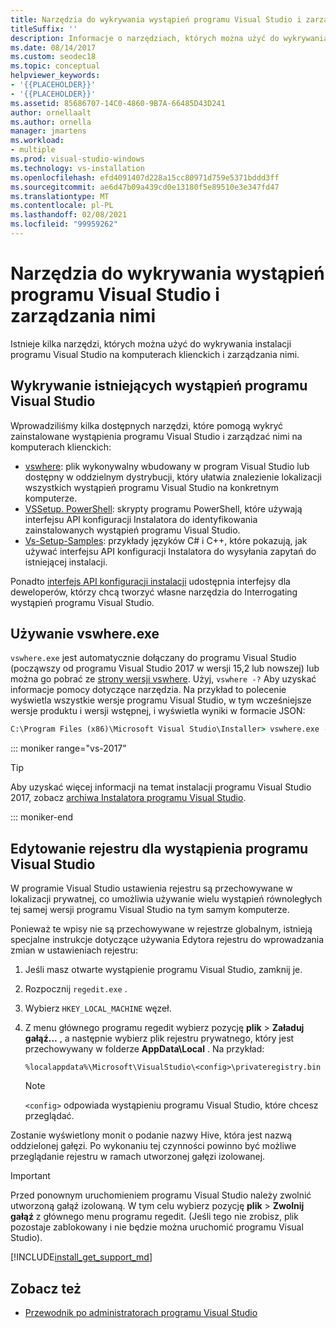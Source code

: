 ```yaml
---
title: Narzędzia do wykrywania wystąpień programu Visual Studio i zarządzania nimi
titleSuffix: ''
description: Informacje o narzędziach, których można użyć do wykrywania instalacji programu Visual Studio i zarządzania nimi na komputerach klienckich.
ms.date: 08/14/2017
ms.custom: seodec18
ms.topic: conceptual
helpviewer_keywords:
- '{{PLACEHOLDER}}'
- '{{PLACEHOLDER}}'
ms.assetid: 85686707-14C0-4860-9B7A-66485D43D241
author: ornellaalt
ms.author: ornella
manager: jmartens
ms.workload:
- multiple
ms.prod: visual-studio-windows
ms.technology: vs-installation
ms.openlocfilehash: efd4091407d228a15cc80971d759e5371bddd3ff
ms.sourcegitcommit: ae6d47b09a439cd0e13180f5e89510e3e347fd47
ms.translationtype: MT
ms.contentlocale: pl-PL
ms.lasthandoff: 02/08/2021
ms.locfileid: "99959262"
---
```

# <a name="tools-for-detecting-and-managing-visual-studio-instances"></a>Narzędzia do wykrywania wystąpień programu Visual Studio i zarządzania nimi

Istnieje kilka narzędzi, których można użyć do wykrywania instalacji programu Visual Studio na komputerach klienckich i zarządzania nimi.

## <a name="detecting-existing-visual-studio-instances"></a>Wykrywanie istniejących wystąpień programu Visual Studio

Wprowadziliśmy kilka dostępnych narzędzi, które pomogą wykryć zainstalowane wystąpienia programu Visual Studio i zarządzać nimi na komputerach klienckich:

* [vswhere](https://github.com/microsoft/vswhere): plik wykonywalny wbudowany w program Visual Studio lub dostępny w oddzielnym dystrybucji, który ułatwia znalezienie lokalizacji wszystkich wystąpień programu Visual Studio na konkretnym komputerze.
* [VSSetup. PowerShell](https://github.com/microsoft/vssetup.powershell): skrypty programu PowerShell, które używają interfejsu API konfiguracji Instalatora do identyfikowania zainstalowanych wystąpień programu Visual Studio.
* [Vs-Setup-Samples](https://github.com/microsoft/vs-setup-samples): przykłady języków C# i C++, które pokazują, jak używać interfejsu API konfiguracji Instalatora do wysyłania zapytań do istniejącej instalacji.

Ponadto [interfejs API konfiguracji instalacji](<xref:Microsoft.VisualStudio.Setup.Configuration>) udostępnia interfejsy dla deweloperów, którzy chcą tworzyć własne narzędzia do Interrogating wystąpień programu Visual Studio.

## <a name="using-vswhereexe"></a>Używanie vswhere.exe

`vswhere.exe` jest automatycznie dołączany do programu Visual Studio (począwszy od programu Visual Studio 2017 w wersji 15,2 lub nowszej) lub można go pobrać ze [strony wersji vswhere](https://github.com/Microsoft/vswhere/releases). Użyj, `vswhere -?` Aby uzyskać informacje pomocy dotyczące narzędzia. Na przykład to polecenie wyświetla wszystkie wersje programu Visual Studio, w tym wcześniejsze wersje produktu i wersji wstępnej, i wyświetla wyniki w formacie JSON:

```cmd
C:\Program Files (x86)\Microsoft Visual Studio\Installer> vswhere.exe -legacy -prerelease -format json
```

::: moniker range="vs-2017"

> [!TIP]
> Aby uzyskać więcej informacji na temat instalacji programu Visual Studio 2017, zobacz [archiwa Instalatora programu Visual Studio](https://devblogs.microsoft.com/setup/tag/vs2017/).

::: moniker-end

## <a name="editing-the-registry-for-a-visual-studio-instance"></a>Edytowanie rejestru dla wystąpienia programu Visual Studio

W programie Visual Studio ustawienia rejestru są przechowywane w lokalizacji prywatnej, co umożliwia używanie wielu wystąpień równoległych tej samej wersji programu Visual Studio na tym samym komputerze.

Ponieważ te wpisy nie są przechowywane w rejestrze globalnym, istnieją specjalne instrukcje dotyczące używania Edytora rejestru do wprowadzania zmian w ustawieniach rejestru:

1. Jeśli masz otwarte wystąpienie programu Visual Studio, zamknij je.

1. Rozpocznij `regedit.exe` .

1. Wybierz `HKEY_LOCAL_MACHINE` węzeł.

1. Z menu głównego programu regedit wybierz pozycję **plik**  >  **Załaduj gałąź...** , a następnie wybierz plik rejestru prywatnego, który jest przechowywany w folderze **AppData\Local** . Na przykład:

   ```
   %localappdata%\Microsoft\VisualStudio\<config>\privateregistry.bin
   ```

   > [!NOTE]
   > `<config>` odpowiada wystąpieniu programu Visual Studio, które chcesz przeglądać.

Zostanie wyświetlony monit o podanie nazwy Hive, która jest nazwą oddzielonej gałęzi. Po wykonaniu tej czynności powinno być możliwe przeglądanie rejestru w ramach utworzonej gałęzi izolowanej.

> [!IMPORTANT]
> Przed ponownym uruchomieniem programu Visual Studio należy zwolnić utworzoną gałąź izolowaną. W tym celu wybierz pozycję **plik**  >  **Zwolnij gałąź** z głównego menu programu regedit. (Jeśli tego nie zrobisz, plik pozostaje zablokowany i nie będzie można uruchomić programu Visual Studio).

[!INCLUDE[install_get_support_md](includes/install_get_support_md.md)]

## <a name="see-also"></a>Zobacz też

* [Przewodnik po administratorach programu Visual Studio](visual-studio-administrator-guide.md)
